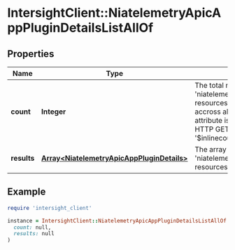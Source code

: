 # IntersightClient::NiatelemetryApicAppPluginDetailsListAllOf

## Properties

| Name | Type | Description | Notes |
| ---- | ---- | ----------- | ----- |
| **count** | **Integer** | The total number of &#39;niatelemetry.ApicAppPluginDetails&#39; resources matching the request, accross all pages. The &#39;Count&#39; attribute is included when the HTTP GET request includes the &#39;$inlinecount&#39; parameter. | [optional] |
| **results** | [**Array&lt;NiatelemetryApicAppPluginDetails&gt;**](NiatelemetryApicAppPluginDetails.md) | The array of &#39;niatelemetry.ApicAppPluginDetails&#39; resources matching the request. | [optional] |

## Example

```ruby
require 'intersight_client'

instance = IntersightClient::NiatelemetryApicAppPluginDetailsListAllOf.new(
  count: null,
  results: null
)
```

